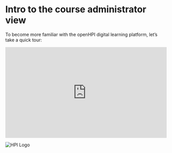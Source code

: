 

# Intro to the course administrator view

To become more familiar with the openHPI digital learning platform, let’s take a quick tour:

<div style="padding:56.25% 0 0 0;position:relative;"><iframe src="https://player.vimeo.com/video/773250631?h=e18753e76d&amp;badge=0&amp;autopause=0&amp;player_id=0&amp;app_id=58479" frameborder="0" allow="autoplay; fullscreen; picture-in-picture" allowfullscreen style="position:absolute;top:0;left:0;width:100%;height:100%;" title="openHPI guidelines | 01 Intro"></iframe></div><script src="https://player.vimeo.com/api/player.js"></script>

![HPI Logo](../img/HPI_Logo.png)
